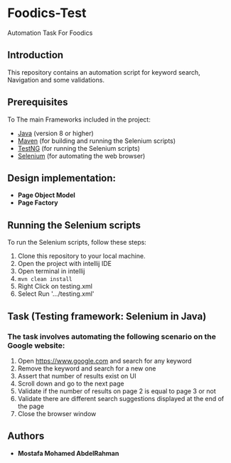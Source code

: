# Foodics-Test
Automation Task For Foodics

## Introduction

This repository contains an automation script for keyword search, Navigation and some validations. 

## Prerequisites

To The main Frameworks included in the project:

-   [Java](https://www.java.com/en/download/) (version 8 or higher)
-   [Maven](https://maven.apache.org/install.html) (for building and running the Selenium scripts)
-   [TestNG](https://testng.org/doc/download.html) (for running the Selenium scripts)
-   [Selenium](https://www.selenium.dev/downloads/) (for automating the web browser)
 
## Design implementation:
- **Page Object Model**
- **Page Factory**


## Running the Selenium scripts

To run the Selenium scripts, follow these steps:

1.  Clone this repository to your local machine.
2.  Open the project with intellij IDE
3.  Open terminal in intellij
4. `mvn clean install`
5. Right Click on testing.xml
6. Select Run '.../testing.xml' 

## Task  (Testing framework: Selenium in Java)
### The task involves automating the following scenario on the Google website:


1. Open https://www.google.com and search for any keyword
2. Remove the keyword and search for a new one
3. Assert that number of results exist on UI
4. Scroll down and go to the next page
5. Validate if the number of results on page 2 is equal to page 3 or not
6. Validate there are different search suggestions displayed at the end of the page
7. Close the browser window


## Authors

-   **Mostafa Mohamed AbdelRahman** 
